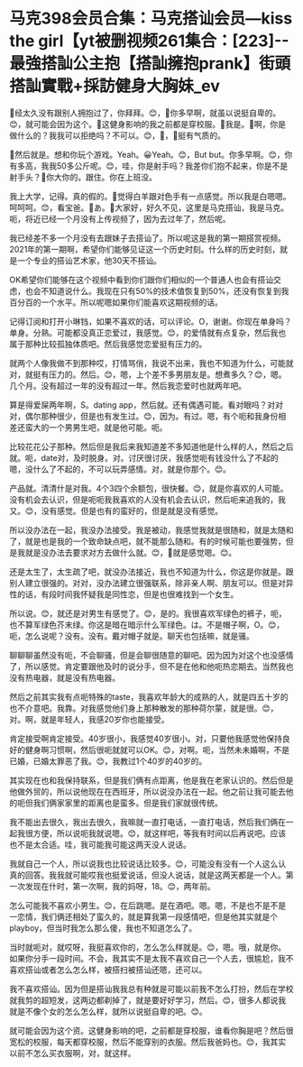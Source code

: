 # 马克398会员合集：马克搭讪会员—kiss the girl【yt被删视频261集合：[223]--最強搭訕公主抱【搭訕擁抱prank】街頭搭訕實戰+採訪健身大胸妹_ev

🎼经太久没有跟别人拥抱过了，你拜拜。😊，🎼你多早啊，就虽以说挺自卑的。😊，就可能会因为这个。🎼这健身影响的我之前都是穿校服。🎼我是。🎼啊，你是做什么的？我我可以拒绝吗？不可以。😊，🎼，🎼挺有气质的。

🎼然后就是。想和你玩个游戏。Yeah。😀Yeah。😊，But but。你多早啊。😊，你有多高，我我50多公斤呢。😊，哇，你是射手吗？我差你们抱不起来，你是不是射手头？🎼你大你的。跟住。你在上班没。

我上大学，记得。真的假的。🎼觉得白羊跟对色手有一点感觉。所以我是白嗯嗯。呵呵呵。😊，看宝爸。🎼あ。🎼大家好，好久不见，这里是马克搭讪，我是马克。呃，将近已经一个月没有上传视频了，因为去过年了，然后呢。

我已经差不多一个月没有去跟妹子去搭讪了。所以呢这是我的第一期搭赏视频。2021年的第一期啊，希望你们能够见证这一个历史时刻。什么样的历史时刻，就是一个专业的搭讪艺术家，他30天不搭讪。

OK希望你们能够在这个视频中看到你们跟你们相似的一个普通人也会有搭讪交虑，也会不知道说什么。我现在只有50%的技术值恢复到50%，还没有恢复到我百分百的一个水平。所以呢嗯如果你们能喜欢这期视频的话。

记得订阅和打开小琳铛，如果不喜欢的话，可以评论。O，谢谢。你现在单身吗？单身。分熟。可能都没真正恋爱过，我感觉。😊，的爱情就有点复杂，然后我也属于那种比较孤独体质吧。然后我感觉恋爱挺有压力的。

就两个人像我做不到那种哎，打情骂俏，我说不出来，我也不知道为什么，可能就对，就挺有压力的。然后。😊，嗯，上个差不多男朋友是。想煮多久？😊，嗯。几个月。没有超过一年的没有超过一年。然后我恋爱时也就两年吧。

算是得爱屎两年啊，S。dating app，然后就。还有偶遇可能。看对眼吗？对对对，偶尔那种很少，但是也有发生过。😊，因为。有过。嗯，有个呃和我身份相差还蛮大的一个男男生吧，就是他可能。呃。

比较花花公子那种。然后但是我后来我知道差不多知道他是什么样的人，然后之后就。呃，date对，及时脱身。对。讨厌很讨厌，我感觉呃有钱没什么了不起的嗯，没什么了不起的，不可以玩弄感情。对，就是你那个。😊。

产品就。清清什是对我。4个3四个余额包，很快餐。😊，就是你喜欢的人可能。没有机会去认识，但是呃呃我我喜欢的人没有机会去认识，然后呃来追我的，我又。😊，没有感觉。但是也有的蛮好的，但是就是没有感觉。

所以没办法在一起，我没办法接受。我是被动，我感觉我就是很随和，就是太随和了，就是也是我的一个致命缺点吧，就不能那么随和。有的时候可能也要强势，但是我就是没办法去要求对方去做什么就。😊，🎼就是感觉嗯。😊。

还是太生了，太生疏了吧，就没办法接近，我也不知道为什么，你这是你就是。跟别人建立很强的。对对，没办法建立很强联系，除非亲人啊、朋友可以。但是对异性的话，有段时间我怀疑我是同性恋，但是也很难找到一个女生。

所以说。😊，就还是对男生有感觉了。😊，是的。我很喜欢军绿色的裤子，呃，也不算军绿色芥末绿。你这是暗在暗示什么军绿色。は。不是帽子啊，O。😊，呃，怎么说呢？没有。没有。戴对帽子就是。聊天也包括嘛，就是骚。

聊聊聊虽然没有呃，不会聊骚，但是会聊很随意的聊吧。因为因为对这个也没感情了，所以感觉。肯定要跟他及时的说分手，但不是在他和他呃热恋期去。当然我也没有热电器，就是没有热电器。

然后之前其实我有点呃特殊的taste，我喜欢年龄大的成熟的人，就是四五十岁的也不介意吧。我靠。对我感觉他们身上那种散发的那种荷尔蒙，就是很。😊，对。啊，就是年轻人，我感20岁你也能接受。

肯定接受啊肯定接受。40岁很小，我感觉40岁很小。对，只要他我感觉他保持良好的健身啊习惯啊，然后很呃就就可以OK。😊，对啊。呃，当然未未婚啊，不是已婚，已婚太罪恶了我。😊，我教过1个40岁的40岁的。

其实现在也和我保持联系，但是我们俩有点距离，他是我在老家认识的。然后但是他做外贸的，所以说他现在在西班牙，所以说没办法在一起。他之前让我可能去他的呃但我们俩家家里的距离也是蛮多。但是我们家就很传统。

我不能出去很久，我出去很久，我嘛就一直打电话，一直打电话，然后我们俩在一起我很方便，所以说呃我就说嗯。😊，就这样吧，等我有时间以后再说吧。应该也不是太合适。哇，我可能我可能这两天没人说话。

我就自己一个人，所以说我也比较说话比较多。😊，可能没有没有一个人这么认真的回答。我我就可能哎我也挺爱说话，但没人说话，就是这两天都是一个人。第一次发现在什时，第一次啊，我的妈呀，18。😊，两年前。

怎么可能我不喜欢小男生。😊，在后跳嗯。是在酒吧。嗯。嗯，不是也不是不是一恋情，我们俩还相处了蛮久的，就是算我第一段感情吧，但是他其实就是个playboy，但当时我怎么那么傻，我也不知道怎么了。

当时就呃对，就哎呀，我挺喜欢你的，怎么怎么样就是。😊，嗯。哦，就是你。如果你分手一段时间。不会，我其实不是太我不喜欢自己一个人去，很尴尬，我不喜欢搭讪或者怎么怎么样，被搭扫被搭讪还嗯，还可以。

我不喜欢搭讪。因为但是搭讪我我总有种就是可能以前我不怎么打扮，然后在学校就我剪的超短发，这两边都剃掉了，就是要好好学习，然后。😊，很多人都说我就是不像个女的怎么怎么样，就所以说挺自卑的吧。😊。

就可能会因为这个资。这健身影响的吧，之前都是穿校服，谁看你胸是吧？然后很宽松的校服，每天都穿校服，然后不能穿别的衣服。然后我爸妈也。😊，我其实以前不怎么买衣服啊，对，就这样。

